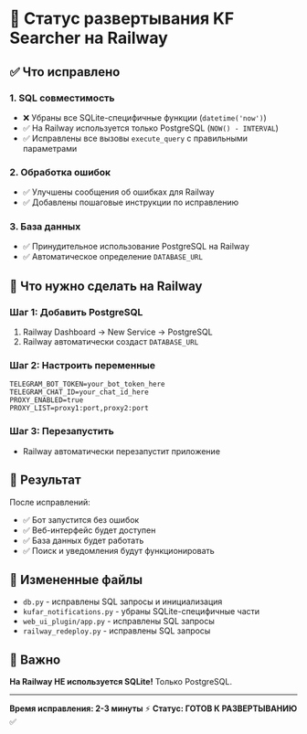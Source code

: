 # 🚀 Статус развертывания KF Searcher на Railway

## ✅ Что исправлено

### 1. SQL совместимость
- ❌ Убраны все SQLite-специфичные функции (`datetime('now')`)
- ✅ На Railway используется только PostgreSQL (`NOW() - INTERVAL`)
- ✅ Исправлены все вызовы `execute_query` с правильными параметрами

### 2. Обработка ошибок
- ✅ Улучшены сообщения об ошибках для Railway
- ✅ Добавлены пошаговые инструкции по исправлению

### 3. База данных
- ✅ Принудительное использование PostgreSQL на Railway
- ✅ Автоматическое определение `DATABASE_URL`

## 🔧 Что нужно сделать на Railway

### Шаг 1: Добавить PostgreSQL
1. Railway Dashboard → New Service → PostgreSQL
2. Railway автоматически создаст `DATABASE_URL`

### Шаг 2: Настроить переменные
```env
TELEGRAM_BOT_TOKEN=your_bot_token_here
TELEGRAM_CHAT_ID=your_chat_id_here
PROXY_ENABLED=true
PROXY_LIST=proxy1:port,proxy2:port
```

### Шаг 3: Перезапустить
- Railway автоматически перезапустит приложение

## 🎯 Результат
После исправлений:
- ✅ Бот запустится без ошибок
- ✅ Веб-интерфейс будет доступен
- ✅ База данных будет работать
- ✅ Поиск и уведомления будут функционировать

## 📁 Измененные файлы
- `db.py` - исправлены SQL запросы и инициализация
- `kufar_notifications.py` - убраны SQLite-специфичные части
- `web_ui_plugin/app.py` - исправлены SQL запросы
- `railway_redeploy.py` - исправлены SQL запросы

## 🚨 Важно
**На Railway НЕ используется SQLite!** Только PostgreSQL.

---
**Время исправления: 2-3 минуты** ⚡
**Статус: ГОТОВ К РАЗВЕРТЫВАНИЮ** ✅
